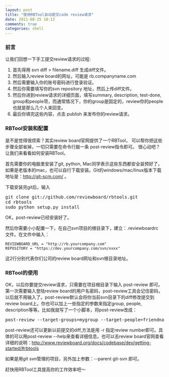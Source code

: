 ```yaml
---
layout: post
title: "使用RBTool自动提交code review请求"
date: 2011-08-25 18:13
comments: true
categories: shell
---
```


### 前言

让我们回想一下手工提交review请求的过程:

1. 首先得用 svn diff > filename.diff 生成diff文件。
2. 然后输入review board的网址，可能是 rb.companyname.com
3. 然后需要输入你的账号密码进行登录验证。
4. 然后你需要填写你的svn repository 地址，然后上传diff文件。
5. 然后你进到review请求的详细页面，填写summary, description, test-done, group和people项，而通常情况下，你的group是固定的，review你的people也就是那么几个人来回变。
6. 最后你填完这些内容，点击 publish 来发布你的review请求。

<!--more-->

### RBTool安装和配置
是不是觉得很烦索？其实review board官网提供了一个RBTool，
可以帮你把这些步骤全部省掉，一切只需要在命令行敲一条 post-review指令即可。
很心动吧？让我们来看看如何安装RBTool。

首先需要你的电脑里安装了git, python, Mac同学表示这些东西都安全装预好了，如果是老版本的mac，也可以自行下载安装。Git的windows/mac/linux版本下载地址是：<http://git-scm.com/> 。 

下载安装完git后，输入 
<pre>
git clone git://github.com/reviewboard/rbtools.git 
cd rbtools
sudo python setup.py install 
</pre>
OK，post-review已经安装好了。

然后你需要小小配置一下，在自己svn项目的根目录下，建立：.reviewboardrc 文件。在文件中输入：

```
REVIEWBOARD_URL = "http://rb.yourcompany.com"
REPOSITORY = "https://dev.yourcompany.com/svn/xxxx"
```

这2行分别代表你们公司的review board网址和svn根目录地址。

### RBTool的使用
OK，以后你要提交review请求，只需要在项目根目录下输入 post-review 即可。第一次需要输入登陆review board的用户名密码，post-review工具会记住密码，以后就不用输入了。post-review默认会将你当前svn目录下的diff修改提交到review board上。你也可以加上一些指定的参数来指定group, people, description等等。比如我就写了一个小脚本，将post-review改成：
<pre>
post-review --target-groups=mygroup --target-people=friendname1,friendname2
</pre>

post-review还可以更新以前提交的diff,方法是用 -r 指定review number即可。具体的可以用post-review --help来查看详细信息。也可以去review board官网查看详细的说明：<http://www.reviewboard.org/docs/codebase/dev/getting-started/#rbtools>

如果是用git svn管理的项目，另外加上参数：--parent git-svn 即可。

赶快用RBTool工具提高你的工作效率吧～
